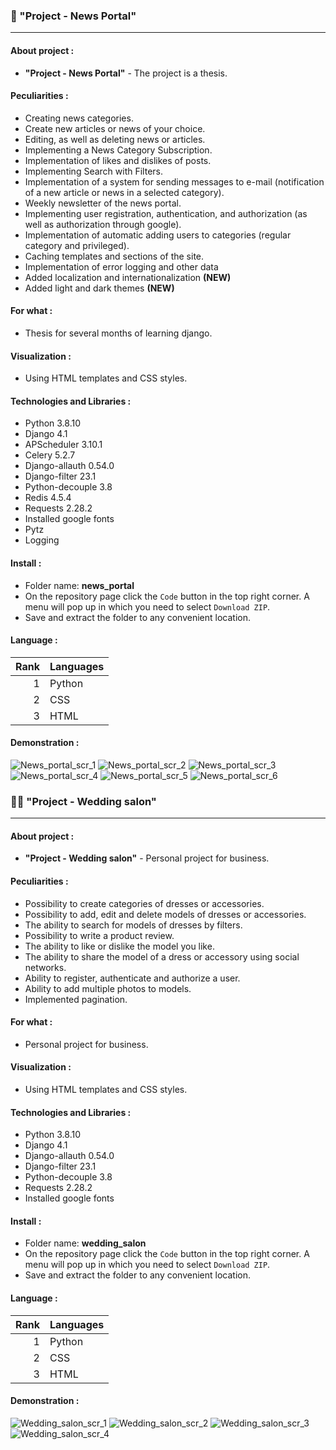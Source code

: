 ### :newspaper: "Project - News Portal"

---

#### About project :
- __"Project - News Portal"__ - The project is a thesis.

#### Peculiarities :
- Creating news categories.
- Create new articles or news of your choice.
- Editing, as well as deleting news or articles.
- Implementing a News Category Subscription.
- Implementation of likes and dislikes of posts.
- Implementing Search with Filters.
- Implementation of a system for sending messages to e-mail (notification of a new article or news in a selected category).
- Weekly newsletter of the news portal.
- Implementing user registration, authentication, and authorization (as well as authorization through google).
- Implementation of automatic adding users to categories (regular category and privileged).
- Сaching templates and sections of the site.
- Implementation of error logging and other data
- Added localization and internationalization **(NEW)**
- Added light and dark themes **(NEW)**

#### For what :
- Thesis for several months of learning django.

#### Visualization :
- Using HTML templates and CSS styles.

#### Technologies and Libraries :
- Python 3.8.10
- Django 4.1
- APScheduler 3.10.1
- Celery 5.2.7
- Django-allauth 0.54.0
- Django-filter 23.1
- Python-decouple 3.8
- Redis 4.5.4
- Requests 2.28.2
- Installed google fonts
- Pytz
- Logging

#### Install :
- Folder name: __news_portal__
- On the repository page сlick the `Code` button in the top right corner. A menu will pop up in which you need to select `Download ZIP`.
- Save and extract the folder to any convenient location.

#### Language :
| Rank | Languages |
|-----:|-----------|
|     1| Python    |
|     2| CSS       |
|     3| HTML      |

#### Demonstration :
![News_portal_scr_1](https://github.com/ra1ngts/django/assets/122100029/c4f96c96-1fcd-4b05-af97-117ab70eb83c)
![News_portal_scr_2](https://github.com/ra1ngts/django/assets/122100029/d687f5a1-8b4c-4e0d-bce5-9453eb17a283)
![News_portal_scr_3](https://github.com/ra1ngts/django/assets/122100029/cab35b18-6ba9-41ef-ae9b-387857344ff9)
![News_portal_scr_4](https://github.com/ra1ngts/django/assets/122100029/aa162582-81a7-4ebc-9615-e42dc788fa4a)
![News_portal_scr_5](https://github.com/ra1ngts/django/assets/122100029/6aaa644d-c1e9-46c7-9165-b3976e72f291)
![News_portal_scr_6](https://github.com/ra1ngts/django/assets/122100029/605e6766-9b6f-4de3-8e1a-e0295aaad4d8)

### :bride_with_veil: "Project - Wedding salon"

---

#### About project :
- __"Project - Wedding salon"__ - Personal project for business.

#### Peculiarities :
- Possibility to create categories of dresses or accessories.
- Possibility to add, edit and delete models of dresses or accessories.
- The ability to search for models of dresses by filters.
- Possibility to write a product review.
- The ability to like or dislike the model you like.
- The ability to share the model of a dress or accessory using social networks.
- Ability to register, authenticate and authorize a user.
- Ability to add multiple photos to models.
- Implemented pagination.

#### For what :
- Personal project for business.

#### Visualization :
- Using HTML templates and CSS styles.

#### Technologies and Libraries :
- Python 3.8.10
- Django 4.1
- Django-allauth 0.54.0
- Django-filter 23.1
- Python-decouple 3.8
- Requests 2.28.2
- Installed google fonts

#### Install :
- Folder name: __wedding_salon__
- On the repository page сlick the `Code` button in the top right corner. A menu will pop up in which you need to select `Download ZIP`.
- Save and extract the folder to any convenient location.

#### Language :
| Rank | Languages |
|-----:|-----------|
|     1| Python    |
|     2| CSS       |
|     3| HTML      |

#### Demonstration :
![Wedding_salon_scr_1](https://github.com/ra1ngts/django/assets/122100029/a924349e-0c77-41fb-8df1-b931080f28cb)
![Wedding_salon_scr_2](https://github.com/ra1ngts/django/assets/122100029/828d81de-750c-4192-b12d-736dfe238bac)
![Wedding_salon_scr_3](https://github.com/ra1ngts/django/assets/122100029/839a229c-f4ea-48c7-b57f-986257b1a4dc)
![Wedding_salon_scr_4](https://github.com/ra1ngts/django/assets/122100029/6315c274-fb22-4e4f-bed0-ca97ee1b0039)
